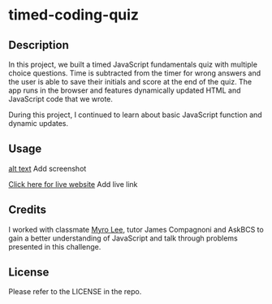 # timed-coding-quiz

## Description

In this project, we built a timed JavaScript fundamentals quiz with multiple choice questions. Time is subtracted from the timer for wrong answers and the user is able to save their initials and score at the end of the quiz. The app runs in the browser and features dynamically updated HTML and JavaScript code that we wrote.  

During this project, I continued to learn about basic JavaScript function and dynamic updates.

## Usage


<!-- https://user-images.githubusercontent.com/125617546/231836986-e2a32c2b-0a30-4960-919c-a4fb3ce7eb02.mp4 -->


[alt text](./assets/Timed%20Quiz%20gif.gif) Add screenshot

[Click here for live website]() Add live link


## Credits

I worked with classmate [Myro Lee](https://github.com/myrojoylee), tutor James Compagnoni and AskBCS to gain a better understanding of JavaScript and talk through problems presented in this challenge.


## License

Please refer to the LICENSE in the repo.
